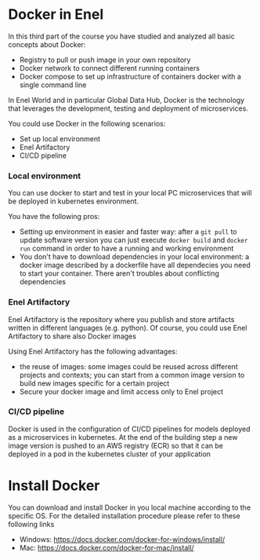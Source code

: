 # Docker in Enel

In this third part of the course you have studied and analyzed all basic concepts about Docker:
- Registry to pull or push image in your own repository
- Docker network to connect different running containers
- Docker compose to set up infrastructure of containers docker with a single command line

In Enel World and in particular Global Data Hub, Docker is the technology that leverages the
development, testing and deployment of microservices.

You could use Docker in the following scenarios:
- Set up local environment
- Enel Artifactory
- CI/CD pipeline

### Local environment
You can use docker to start and test in your local PC microservices that will be deployed in 
kubernetes environment.

You have the following pros:
- Setting up environment in easier and faster way: after a `git pull` to update
  software version you can just execute `docker build` and `docker run` command
  in order to have a running and working environment
- You don't have to download dependencies in your local environment: a docker image described
by a dockerfile have all dependecies you need to start your container. There aren't troubles about
  conflicting dependencies

### Enel Artifactory
Enel Artifactory is the repository where you publish and store artifacts written in different
languages (e.g. python). Of course, you could use Enel Artifactory to share also Docker images

Using Enel Artifactory has the following advantages:
- the reuse of images: some images could be reused across different projects and contexts; you can
start from a common image version to build new images specific for a certain project
- Secure your docker image and limit access only to Enel project

### CI/CD pipeline

Docker is used in the configuration of CI/CD pipelines for models deployed as a microservices
in kubernetes.
At the end of the building step a new image version is pushed to an AWS registry (ECR)
so that it can be deployed in a pod in the kubernetes cluster of your application


# Install Docker
You can download and install Docker in you local machine according to the specific OS.
For the detailed installation procedure please refer to these following links
- Windows: https://docs.docker.com/docker-for-windows/install/
- Mac: https://docs.docker.com/docker-for-mac/install/